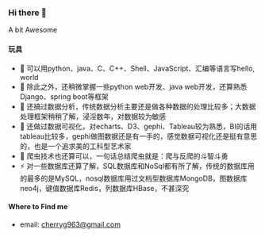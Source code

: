 ### Hi there 👋

<!--
**flowerlake/flowerlake** is a ✨ _special_ ✨ repository because its `README.md` (this file) appears on your GitHub profile.
-->
A bit Awesome

#### 玩具

- 🔭 可以用python、java、C、C++、Shell、JavaScript、汇编等语言写hello, world
- 🌱 除此之外，还稍微掌握一些python web开发、java web开发，还算熟悉Django、spring boot等框架
- 👯 还搞过数据分析，传统数据分析主要还是做各种数据的处理比较多；大数据处理框架稍稍了解，浸淫数年，对数据较为敏感 
- 💬 还做过数据可视化，对echarts、D3、gephi、Tableau较为熟悉，BI的话用tableau比较多，gephi做图数据还是有一手的，感觉数据可视化还是挺有意思的，也是一个追求美的工科型艺术家
- 🤔 爬虫技术也还算可以，一句话总结爬虫就是：爬与反爬的斗智斗勇
- ⚡ 对一些数据库还算了解，SQL数据库和NoSql都有所了解，传统的数据库用的最多的是MySQL，nosql数据库用过文档型数据库MongoDB，图数据库neo4j，键值数据库Redis，列数据库HBase，不甚深究

#### Where to Find me

- email: cherryg963@gmail.com
